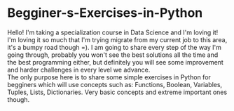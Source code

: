 # Begginer-s-Exercises-in-Python
Hello! I'm taking a specialization course in Data Science and I'm loving it! I'm loving it so much that I'm trying migrate from my current job to this area, it's a bumpy road though =). I am going to share every step of the way I'm going through, probably you won't see the best solutions all the time and the best programming either, but definitely you will see some improvement and harder challenges in every level we advance.  
The only purpose here is to share some simple exercises in Python for begginers which will use concepts such as: Functions, Boolean, Variables, Tuples, Lists, Dictionaries. Very basic concepts and extreme important ones though.
